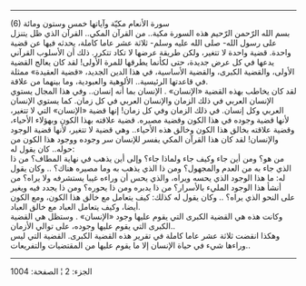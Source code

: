 ------------------------------------------------------------------------

(6) سورة الأنعام مكيّة وآياتها خمس وستون ومائة  
بسم الله الرّحمن الرّحيم هذه السورة مكية.. من القرآن المكي.. القرآن الذي
ظل يتنزل على رسول الله- صلى الله عليه وسلم- ثلاثة عشر عاما كاملة، يحدثه
فيها عن قضية واحدة. قضية واحدة لا تتغير، ولكن طريقة عرضها لا تكاد تتكرر.
ذلك أن الأسلوب القرآني يدعها في كل عرض جديدة، حتى لكأنما يطرقها للمرة
الأولى! لقد كان يعالج القضية الأولى، والقضية الكبرى، والقضية الأساسية،
في هذا الدين الجديد، «قضية العقيدة» ممثلة في قاعدتها الرئيسية.. الألوهية
والعبودية، وما بينهما من علاقة.  
لقد كان يخاطب بهذه القضية «الإنسان» . الإنسان بما أنه إنسان.. وفي هذا
المجال يستوي الإنسان العربي في ذلك الزمان والإنسان العربي في كل زمان.
كما يستوي الإنسان العربي وكل إنسان. في ذلك الزمان وفي كل زمان! إنها قضية
«الإنسان» التي لا تتغير، لأنها قضية وجوده في هذا الكون وقضية مصيره. قضية
علاقته بهذا الكون وبهؤلاء الأحياء، وقضية علاقته بخالق هذا الكون وخالق
هذه الأحياء.. وهي قضية لا تتغير، لأنها قضية الوجود والإنسان! لقد كان هذا
القرآن المكي يفسر للإنسان سر وجوده ووجود هذا الكون من حوله.. كان يقول
له:  
من هو؟ ومن أين جاء وكيف جاء ولماذا جاء؟ وإلى أين يذهب في نهاية المطاف؟
من ذا الذي جاء به من العدم والمجهول؟ ومن ذا الذي يذهب به وما مصيره هناك؟
.. وكان يقول له: ما هذا الوجود الذي يحسه ويراه، والذي يحس أن وراءه غيبا
يستشرفه ولا يراه؟ من أنشأ هذا الوجود المليء بالأسرار؟ من ذا يدبره ومن ذا
يحوره؟ ومن ذا يجدد فيه ويغير على النحو الذي يراه؟ .. وكان يقول له كذلك:
كيف يتعامل مع خالق هذا الكون، ومع الكون أيضا، وكيف يتعامل العباد مع خالق
العباد.  
وكانت هذه هي القضية الكبرى التي يقوم عليها وجود «الإنسان» . وستظل هي
القضية الكبرى التي يقوم عليها وجوده، على توالي الأزمان..  
وهكذا انقضت ثلاثة عشر عاما كاملة في تقرير هذه القضية الكبرى. القضية التي
ليس وراءها شيء في حياة الإنسان إلا ما يقوم عليها من المقتضيات
والتفريعات..

------------------------------------------------------------------------

الجزء: 2 ¦ الصفحة: 1004
